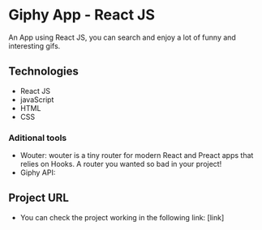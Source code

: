 # Giphy App - React JS

An App using React JS, you can search and enjoy a lot of funny and interesting gifs.


## Technologies

- React JS
- javaScript
- HTML
- CSS

### Aditional tools

- Wouter: wouter is a tiny router for modern React and Preact apps that relies on Hooks. A router you wanted so bad in your project!
- Giphy API:

## Project URL

- You can check the project working in the following link: [link]

